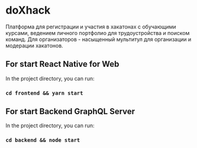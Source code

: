 # doXhack

Платформа для регистрации и участия в хакатонах с обучающими курсами, ведением личного портфолио для трудоустройства и поиском команд.
Для организаторов - насыщенный мультитул для организации и модерации хакатонов.

## For start React Native for Web

In the project directory, you can run:

### `cd frontend && yarn start`

## For start Backend GraphQL Server

In the project directory, you can run:

### `cd backend && node start`
